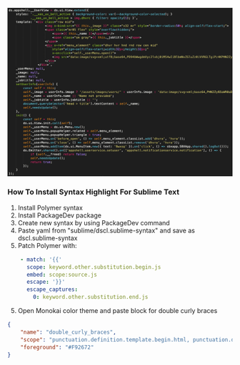 ![Example](https://github.com/digitalsailshq/dscl/blob/master/sublime/example.png "Example")

### How To Install Syntax Highlight For Sublime Text

1. Install Polymer syntax
2. Install PackageDev package
3. Create new syntax by using PackageDev command
4. Paste yaml from "sublime/dscl.sublime-syntax" and save as dscl.sublime-syntax
5. Patch Polymer with:
```yaml
    - match: '{{'
      scope: keyword.other.substitution.begin.js
      embed: scope:source.js
      escape: '}}'
      escape_captures:
        0: keyword.other.substitution.end.js
```
5. Open Monokai color theme and paste block for double curly braces
```json
{
    "name": "double_curly_braces",
    "scope": "punctuation.definition.template.begin.html, punctuation.definition.template.end.html",
    "foreground": "#F92672"
}
```

